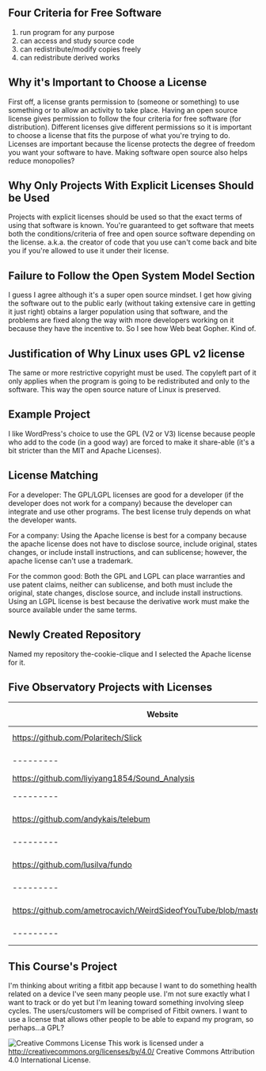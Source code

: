 ## Four Criteria for Free Software
1. run program for any purpose
2. can access and study source code 
3. can redistribute/modify copies freely
4. can redistribute derived works

## Why it's Important to Choose a License
First off, a license grants permission to (someone or something) to use something or to allow an activity to take place. Having an open source license gives permission to follow the four criteria for free software (for distribution). Different licenses give different permissions so it is important to choose a license that fits the purpose of what you're trying to do. Licenses are important because the license protects the degree of freedom you want your software to have. Making software open source also helps reduce monopolies?

## Why Only Projects With Explicit Licenses Should be Used
Projects with explicit licenses should be used so that the exact terms of using that software is known. You're guaranteed to get software that meets both the conditions/criteria of free and open source software depending on the license. a.k.a. the creator of code that you use can't come back and bite you if you're allowed to use it under their license.

## Failure to Follow the Open System Model Section
I guess I agree although it's a super open source mindset. I get how giving the software out to the public early (without taking extensive care in getting it just right) obtains a larger population using that software, and the problems are fixed along the way with more developers working on it because they have the incentive to. So I see how Web beat Gopher. Kind of.

## Justification of Why Linux uses GPL v2 license
The same or more restrictive copyright must be used. The copyleft part of it only applies when the program is going to be redistributed and only to the software. This way the open source nature of Linux is preserved.

## Example Project
I like WordPress's choice to use the GPL (V2 or V3) license because people who add to the code (in a good way) are forced to make it share-able (it's a bit stricter than the MIT and Apache Licenses).

## License Matching
For a developer: The GPL/LGPL licenses are good for a developer (if the developer does not work for a company) because the developer can integrate and use other programs. The best license truly depends on what the developer wants.

For a company: Using the Apache license is best for a company because the apache license does not have to disclose source, include original, states changes, or include install instructions, and can sublicense; however, the apache license can't use a trademark.

For the common good: Both the GPL and LGPL can place warranties and use patent claims, neither can sublicense, and both must include the original, state changes, disclose source, and include install instructions. Using an LGPL license is best because the derivative work must make the source available under the same terms.

## Newly Created Repository
Named my repository the-cookie-clique and I selected the Apache license for it.

## Five Observatory Projects with Licenses
Website | License Present | License
---------|:----------|:-------
https://github.com/Polaritech/Slick | Yes | MIT License
---------|:----------|:-------
https://github.com/liyiyang1854/Sound_Analysis | No | N/A
---------|:----------|:-------
https://github.com/andykais/telebum | Yes | MIT License
---------|:----------|:-------
https://github.com/lusilva/fundo | Yes | MIT License
---------|:----------|:-------
https://github.com/ametrocavich/WeirdSideofYouTube/blob/master/LICENSE.md | Yes | MIT License
---------|:----------|:-------

## This Course's Project
I'm thinking about writing a fitbit app because I want to do something health related on a device I've seen many people use. I'm not sure exactly what I want to track or do yet but I'm leaning toward something involving sleep cycles. The users/customers will be comprised of Fitbit owners. I want to use a license that allows other people to be able to expand my program, so perhaps...a GPL? 

![Creative Commons License](https://i.creativecommons.org/l/by/4.0/88x31.png) This work is licensed under a http://creativecommons.org/licenses/by/4.0/ Creative Commons Attribution 4.0 International License.